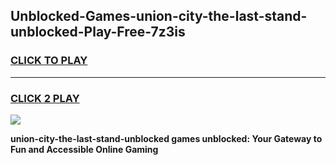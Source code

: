 
## Unblocked-Games-union-city-the-last-stand-unblocked-Play-Free-7z3is
<h3>
<a href="https://premium76.site?title=union-city-the-last-stand-unblocked&ref=19M">CLICK TO PLAY</a></h3>
<hr>

<h3>
<a href="https://premium76.site?title=union-city-the-last-stand-unblocked&ref=19M">CLICK 2 PLAY</a>
  
</h3>

<a href="https://premium76.site?title=union-city-the-last-stand-unblocked&ref=19M"><img src="https://clearcache.store/games.png"></a>


**union-city-the-last-stand-unblocked games unblocked: Your Gateway to Fun and Accessible Online Gaming**
